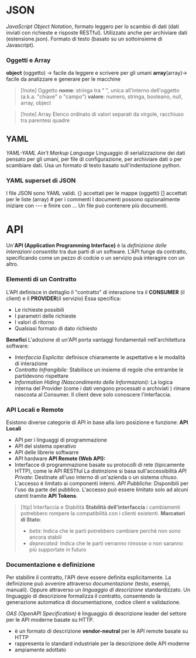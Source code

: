 # JSON
*JavaScript Object Notation*, formato leggero per lo scambio di dati (dati inviati con richieste e risposte RESTful).
Utilizzato anche per archiviare dati (estensione.json). Formato di testo (basato su un sottoinsieme di Javascript). 
### Oggetti e Array
**object** (oggetto) $\to$ facile da leggere e scrivere per gli umani
**array**(array)$\to$ facile da analizzare e generare per le macchine

>[!note] Oggetto
>**nome**: stringa tra " ", unica all'interno dell'oggetto (a.k.a. "chiave" o "campo")
>**valore**: numero, stringa, booleano, null, array, object

>[!note] Array
>Elenco ordinato di valori separati da virgole, racchiuso tra parentesi quadre

## YAML
*YAML-YAML Ain't Markup Language* 
Linguaggio di serializzazione dei dati pensato per gli umani, per file di configurazione, per archiviare dati o per scambiare dati.
Usa un formato di testo basato sull'indentazione python.
### YAML superset di JSON
I file JSON sono YAML validi.
{} accettati per le mappe (oggetti)
[] accettati per le liste (array)
\# per i commenti
I documenti possono opzionalmente iniziare con --- e finire con ...
Un file può contenere più documenti.

# API
Un'**API (Application Programming Interface)** è la *definizione delle interazioni consentite* tra due parti di un software. L'API funge da contratto, specificando come un pezzo di codcie o un servizio puà interagire con un altro.
### Elementi di un Contratto
L'API definisce in dettaglio il "contratto" di interazione tra il **CONSUMER** (il client) e il **PROVIDER**(il servizio) Essa specifica:
- Le richieste possibili
- I parametri delle richieste
- I valori di ritorno
- Qualsiasi formato di dato richiesto 

**Benefici**
L'adozione di un'API porta vantaggi fondamentali nell'architettura software:
- *Interfaccia Esplicita:* definisce chiaramente le aspettative e le modalità di interazione
- *Contratto Infrangibile:* Stabilisce un insieme di regole che entrambe le partidevono rispettare
- *Information Hiding (Nascondimento delle Informazioni):* La logica interna del Provider (come i dati vengono processati o archiviati ) rimane nascosta al Consumer. Il client deve solo conoscere l'interfaccia.

### API Locali e Remote
Esistono diverse categorie di API in base alla loro posizione e funzione: 
**API Locali**
- API per i linguaggi di programmazione
- API del sistema operativo 
- API delle librerie softwarre 
- API hardware
**API Remote (Web API):**
- Interfacce di programmazione basate su protocolli di rete (tipicamente HTTP), come le API RESTful
La distinzione si basa sull'accessibilità
*API Private*: Destinate all'uso interno di un'azienda o un sistema chiuso. L'accesso è limitato ai componenti interni.
*API Pubbliche*: Disponibili per l'uso da parte del pubblico. L'accesso può essere limitato solo ad alcuni utenti tramite **API Tokens**.

>[!tip] Interfaccia e Stabilità
>**Stabilità dell'interfaccia** i cambiamenti potrebbero rompere la compatibilità con i clienti esistenti.
>**Marcatori di Stato**:
>	- *beta*: Indica che le parti potrebbero cambiare perché non sono ancora stabili
>	- *deprecated:* Indica che le parti verranno rimosse o non saranno più supportate in futuro

### Documentazione e definizione
Per stabilire il contratto, l'API deve essere definita esplicitamente.
La definizione può avvenire attraverso *documentazione* (testo, esempi, manuali). Oppure attraverso un *linguaggio di descrizione* standardizzato. Un linguaggio di descrizione formalizza il contratto, consentendo la generazione automatica di documentazione, codice client e validazione.

*OAS (OpenAPI Specification)* è linguaggio di descrizione leader del settore per le API moderne basate su HTTP.
- è un formato di descrizione **vendor-neutral** per le API remote basate su HTTP
- rappresenta lo standard industriale per la descrizione delle API moderne
- ampiamente adottato
